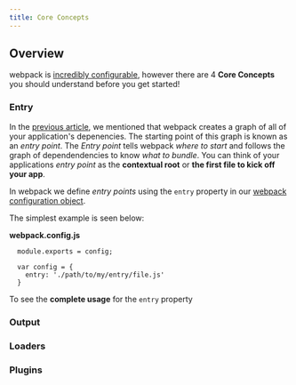 ```yaml
---
title: Core Concepts
---
```


## Overview
webpack is [incredibly configurable](./api/configuration), however there are 4 **Core Concepts** you should understand before you get started! 

### Entry
In the [previous article]('./index'), we mentioned that webpack creates a graph of all of your application's depenencies. The starting point of this graph is known as an _entry point_. The _Entry point_ tells webpack _where to start_ and follows the graph of dependendencies to know _what to bundle_. You can think of your applications _entry point_ as the **contextual root** or **the first file to kick off your app**.

In webpack we define _entry points_ using the `entry` property in our [webpack configuration object](./webpack-config). 

The simplest example is seen below: 

**webpack.config.js**
```
  module.exports = config; 

  var config = {
    entry: './path/to/my/entry/file.js'  
  }

```

To see the **complete usage** for the `entry` property 

### Output


### Loaders

### Plugins

